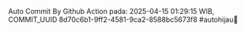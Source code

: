 Auto Commit By Github Action pada: 2025-04-15 01:29:15 WIB, COMMIT_UUID 8d70c6b1-9ff2-4581-9ca2-8588bc5673f8 #autohijau🗿
